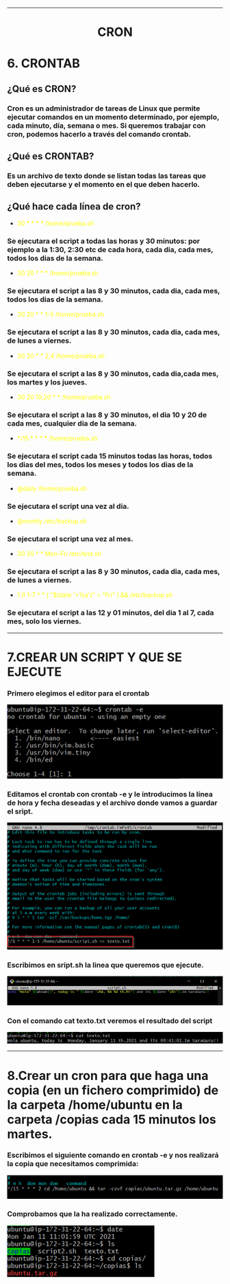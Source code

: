 - - -
# <center>CRON</center> #
# **6. CRONTAB**
## **¿Qué es CRON?**
### Cron es un administrador de tareas de Linux que permite ejecutar comandos en un momento determinado, por ejemplo, cada minuto, día, semana o mes. Si queremos trabajar con cron, podemos hacerlo a través del comando crontab.
## **¿Qué es CRONTAB?**
###  Es un archivo de texto donde se listan todas las tareas que deben ejecutarse y el momento en el que deben hacerlo.
## **¿Qué hace cada línea de cron?**
- <span style="color:YELLOW">30 * * * * /home/prueba.sh</span>
### Se ejecutara el script a todas las horas y 30 minutos: por ejemplo a la 1:30, 2:30 etc de cada hora, cada dia, cada mes, todos los dias de la semana. 
- <span style="color:YELLOW">30 20 * * * /home/prueba.sh</span>
### Se ejecutara el script a las 8 y 30 minutos, cada dia, cada mes, todos los dias de la semana.
- <span style="color:YELLOW">30 20 * * 1-5 /home/prueba.sh</span>
### Se ejecutara el script a las 8 y 30 minutos, cada dia, cada mes, de lunes a viernes. 
- <span style="color:YELLOW">30 20 * * 2,4 /home/prueba.sh</span>
### Se ejecutara el script a las 8 y 30 minutos, cada dia,cada mes, los martes y los jueves.
- <span style="color:YELLOW">30 20 10,20 * * /home/prueba.sh</span>
### Se ejecutara el script a las 8 y 30 minutos, el dia 10 y 20 de cada mes, cualquier dia de la semana.
- <span style="color:YELLOW">*/15 * * * * /home/prueba.sh</span>
### Se ejecutara el script cada 15 minutos todas las horas, todos los dias del mes, todos los meses y todos los dias de la semana.
- <span style="color:YELLOW">@daily /home/prueba.sh </span>
### Se ejecutara el script una vez al dia.
- <span style="color:YELLOW">@montly /etc/backup.sh </span>
### Se ejecutara el script una vez al mes.
- <span style="color:YELLOW">30 20 * * Mon-Fri /etc/test.sh</span>
### Se ejecutara el script a las 8 y 30 minutos, cada dia, cada mes, de lunes a viernes. 
- <span style="color:YELLOW">1 0 1-7 * * [ "$(date '+%a')" = "Fri" ] && /etc/backup.sh</span>
### Se ejecutara el script a las 12 y 01 minutos, del dia 1 al 7, cada mes, solo los viernes.
- - -
# **7.CREAR UN SCRIPT Y QUE SE EJECUTE**
### Primero  elegimos el editor para el crontab
![Sin titulo](https://raw.githubusercontent.com/SaraGuru4/dweb/main/fotos/50.png)
### Editamos el crontab con **crontab -e** y le introducimos la línea de hora y fecha deseadas y el archivo donde vamos a guardar el sript.
![Sin titulo](https://raw.githubusercontent.com/SaraGuru4/dweb/main/fotos/51.png)
### Escribimos en sript.sh la linea que queremos que ejecute.
![Sin titulo](https://raw.githubusercontent.com/SaraGuru4/dweb/main/fotos/52.png)
### Con el comando cat texto.txt veremos el resultado del script
![Sin titulo](https://raw.githubusercontent.com/SaraGuru4/dweb/main/fotos/53.png)
- - -
# **8.Crear un cron para que haga una copia (en un fichero comprimido) de la carpeta /home/ubuntu en la carpeta /copias cada 15 minutos los martes.**
### Escribimos el siguiente comando en crontab -e y nos realizará la copia que necesitamos comprimida:
![Sin titulo](https://raw.githubusercontent.com/SaraGuru4/dweb/main/fotos/54.png)
### Comprobamos que la ha realizado correctamente.
![Sin titulo](https://raw.githubusercontent.com/SaraGuru4/dweb/main/fotos/55.png)


